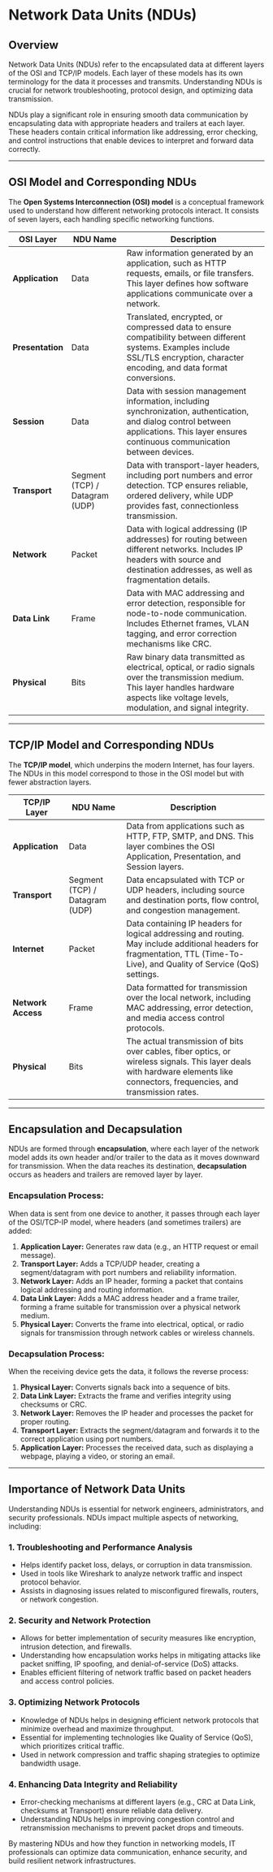 # Network Data Units (NDUs)

## Overview
Network Data Units (NDUs) refer to the encapsulated data at different layers of the OSI and TCP/IP models. Each layer of these models has its own terminology for the data it processes and transmits. Understanding NDUs is crucial for network troubleshooting, protocol design, and optimizing data transmission.

 NDUs play a significant role in ensuring smooth data communication by encapsulating data with appropriate headers and trailers at each layer. These headers contain critical information like addressing, error checking, and control instructions that enable devices to interpret and forward data correctly.

---

## OSI Model and Corresponding NDUs

The **Open Systems Interconnection (OSI) model** is a conceptual framework used to understand how different networking protocols interact. It consists of seven layers, each handling specific networking functions.

| OSI Layer         | NDU Name     | Description |
|------------------|-------------|-------------|
| **Application**      | Data        | Raw information generated by an application, such as HTTP requests, emails, or file transfers. This layer defines how software applications communicate over a network. |
| **Presentation**    | Data        | Translated, encrypted, or compressed data to ensure compatibility between different systems. Examples include SSL/TLS encryption, character encoding, and data format conversions. |
| **Session**        | Data        | Data with session management information, including synchronization, authentication, and dialog control between applications. This layer ensures continuous communication between devices. |
| **Transport**      | Segment (TCP) / Datagram (UDP) | Data with transport-layer headers, including port numbers and error detection. TCP ensures reliable, ordered delivery, while UDP provides fast, connectionless transmission. |
| **Network**        | Packet      | Data with logical addressing (IP addresses) for routing between different networks. Includes IP headers with source and destination addresses, as well as fragmentation details. |
| **Data Link**      | Frame       | Data with MAC addressing and error detection, responsible for node-to-node communication. Includes Ethernet frames, VLAN tagging, and error correction mechanisms like CRC. |
| **Physical**       | Bits        | Raw binary data transmitted as electrical, optical, or radio signals over the transmission medium. This layer handles hardware aspects like voltage levels, modulation, and signal integrity. |

---

## TCP/IP Model and Corresponding NDUs

The **TCP/IP model**, which underpins the modern Internet, has four layers. The NDUs in this model correspond to those in the OSI model but with fewer abstraction layers.

| TCP/IP Layer     | NDU Name     | Description |
|------------------|-------------|-------------|
| **Application**      | Data        | Data from applications such as HTTP, FTP, SMTP, and DNS. This layer combines the OSI Application, Presentation, and Session layers. |
| **Transport**       | Segment (TCP) / Datagram (UDP) | Data encapsulated with TCP or UDP headers, including source and destination ports, flow control, and congestion management. |
| **Internet**        | Packet      | Data containing IP headers for logical addressing and routing. May include additional headers for fragmentation, TTL (Time-To-Live), and Quality of Service (QoS) settings. |
| **Network Access**  | Frame       | Data formatted for transmission over the local network, including MAC addressing, error detection, and media access control protocols. |
| **Physical**        | Bits        | The actual transmission of bits over cables, fiber optics, or wireless signals. This layer deals with hardware elements like connectors, frequencies, and transmission rates. |

---

## Encapsulation and Decapsulation

NDUs are formed through **encapsulation**, where each layer of the network model adds its own header and/or trailer to the data as it moves downward for transmission. When the data reaches its destination, **decapsulation** occurs as headers and trailers are removed layer by layer.

### Encapsulation Process:
When data is sent from one device to another, it passes through each layer of the OSI/TCP-IP model, where headers (and sometimes trailers) are added:

1. **Application Layer:** Generates raw data (e.g., an HTTP request or email message).
2. **Transport Layer:** Adds a TCP/UDP header, creating a segment/datagram with port numbers and reliability information.
3. **Network Layer:** Adds an IP header, forming a packet that contains logical addressing and routing information.
4. **Data Link Layer:** Adds a MAC address header and a frame trailer, forming a frame suitable for transmission over a physical network medium.
5. **Physical Layer:** Converts the frame into electrical, optical, or radio signals for transmission through network cables or wireless channels.

### Decapsulation Process:
When the receiving device gets the data, it follows the reverse process:

1. **Physical Layer:** Converts signals back into a sequence of bits.
2. **Data Link Layer:** Extracts the frame and verifies integrity using checksums or CRC.
3. **Network Layer:** Removes the IP header and processes the packet for proper routing.
4. **Transport Layer:** Extracts the segment/datagram and forwards it to the correct application using port numbers.
5. **Application Layer:** Processes the received data, such as displaying a webpage, playing a video, or storing an email.

---

## Importance of Network Data Units

Understanding NDUs is essential for network engineers, administrators, and security professionals. NDUs impact multiple aspects of networking, including:

### 1. **Troubleshooting and Performance Analysis**
- Helps identify packet loss, delays, or corruption in data transmission.
- Used in tools like Wireshark to analyze network traffic and inspect protocol behavior.
- Assists in diagnosing issues related to misconfigured firewalls, routers, or network congestion.

### 2. **Security and Network Protection**
- Allows for better implementation of security measures like encryption, intrusion detection, and firewalls.
- Understanding how encapsulation works helps in mitigating attacks like packet sniffing, IP spoofing, and denial-of-service (DoS) attacks.
- Enables efficient filtering of network traffic based on packet headers and access control policies.

### 3. **Optimizing Network Protocols**
- Knowledge of NDUs helps in designing efficient network protocols that minimize overhead and maximize throughput.
- Essential for implementing technologies like Quality of Service (QoS), which prioritizes critical traffic.
- Used in network compression and traffic shaping strategies to optimize bandwidth usage.

### 4. **Enhancing Data Integrity and Reliability**
- Error-checking mechanisms at different layers (e.g., CRC at Data Link, checksums at Transport) ensure reliable data delivery.
- Understanding NDUs helps in improving congestion control and retransmission mechanisms to prevent packet drops and timeouts.

By mastering NDUs and how they function in networking models, IT professionals can optimize data communication, enhance security, and build resilient network infrastructures.
